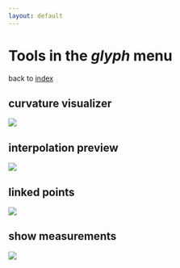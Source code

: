 ```yaml
---
layout: default
---
```


Tools in the *glyph* menu
=========================

back to [index](index.html)

## curvature visualizer

<img src='imgs/glyph/curvature.png' />

## interpolation preview

<img src='imgs/glyph/interpolation.png' />

## linked points

<img src='imgs/glyph/links.png' />

## show measurements

<img src='imgs/glyph/measurements.png' />
